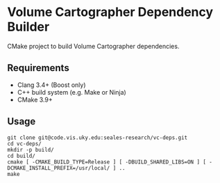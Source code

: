 Volume Cartographer Dependency Builder
======================================

CMake project to build Volume Cartographer dependencies.

Requirements
------------
 * Clang 3.4+ (Boost only)
 * C++ build system (e.g. Make or Ninja)
 * CMake 3.9+

Usage
-----
```shell
git clone git@code.vis.uky.edu:seales-research/vc-deps.git  
cd vc-deps/  
mkdir -p build/
cd build/
cmake [ -CMAKE_BUILD_TYPE=Release ] [ -DBUILD_SHARED_LIBS=ON ] [ -DCMAKE_INSTALL_PREFIX=/usr/local/ ] ..
make
```